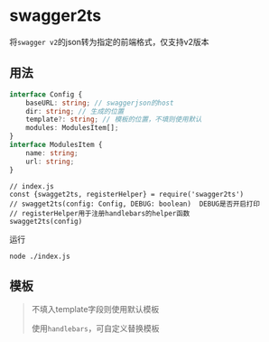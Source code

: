 # swagger2ts

将`swagger v2`的json转为指定的前端格式，仅支持v2版本

## 用法
```Typescript
interface Config {
    baseURL: string; // swaggerjson的host
    dir: string; // 生成的位置
    template?: string; // 模板的位置，不填则使用默认 
    modules: ModulesItem[]; 
}
interface ModulesItem {
    name: string;
    url: string;
}
```
```node
// index.js
const {swagget2ts, registerHelper} = require('swagger2ts')
// swagget2ts(config: Config, DEBUG: boolean)  DEBUG是否开启打印
// registerHelper用于注册handlebars的helper函数
swagget2ts(config)
```
运行
```shell
node ./index.js
```

## 模板
> 不填入template字段则使用默认模板
> 
> 使用`handlebars`，可自定义替换模板
